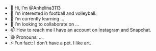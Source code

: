 - 👋 Hi, I’m @Anhelina3113
- 👀 I’m interested in football and volleyball.
- 🌱 I’m currently learning ...
- 💞️ I’m looking to collaborate on ...
- 📫 How to reach me I have an account on Instagram and Snapchat.
- 😄 Pronouns: ...
- ⚡ Fun fact: I don't have a pet. I like art. 

<!---
Anhelina3113/Anhelina3113 is a ✨ special ✨ repository because its `README.md` (this file) appears on your GitHub profile.
You can click the Preview link to take a look at your changes.
--->
